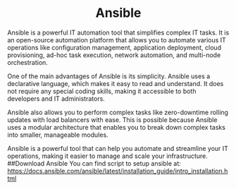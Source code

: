 <h1 align="center"> Ansible </h1>
Ansible is a powerful IT automation tool that simplifies complex IT tasks. It is an open-source automation platform that allows you to automate various IT operations like configuration management, application deployment, cloud provisioning, ad-hoc task execution, network automation, and multi-node orchestration.

One of the main advantages of Ansible is its simplicity. Ansible uses a declarative language, which makes it easy to read and understand. It does not require any special coding skills, making it accessible to both developers and IT administrators.

Ansible also allows you to perform complex tasks like zero-downtime rolling updates with load balancers with ease. This is possible because Ansible uses a modular architecture that enables you to break down complex tasks into smaller, manageable modules.

Ansible is a powerful tool that can help you automate and streamline your IT operations, making it easier to manage and scale your infrastructure.
##Download Ansible
You can find script to setup ansible at: https://docs.ansible.com/ansible/latest/installation_guide/intro_installation.html
